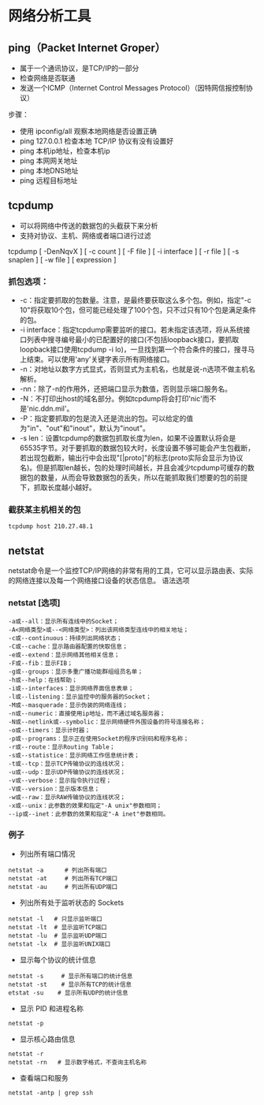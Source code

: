 # 网络分析工具

## ping（Packet Internet Groper）

- 属于一个通讯协议，是TCP/IP的一部分
- 检查网络是否联通
- 发送一个ICMP（Internet Control Messages Protocol）（因特网信报控制协议）

步骤：

- 使用 ipconfig/all 观察本地网络是否设置正确
- ping 127.0.0.1 检查本地 TCP/IP 协议有没有设置好
- ping 本机ip地址，检查本机ip
- ping 本网网关地址
- ping 本地DNS地址
- ping 远程目标地址

## tcpdump

- 可以将网络中传送的数据包的头截获下来分析
- 支持对协议、主机、网络或者端口进行过滤

tcpdump [ -DenNqvX ] [ -c count ] [ -F file ] [ -i interface ] [ -r file ]
        [ -s snaplen ] [ -w file ] [ expression ]

### 抓包选项：

- -c：指定要抓取的包数量。注意，是最终要获取这么多个包。例如，指定"-c 10"将获取10个包，但可能已经处理了100个包，只不过只有10个包是满足条件的包。
- -i interface：指定tcpdump需要监听的接口。若未指定该选项，将从系统接口列表中搜寻编号最小的已配置好的接口(不包括loopback接口，要抓取loopback接口使用tcpdump -i lo)，一旦找到第一个符合条件的接口，搜寻马上结束。可以使用'any'关键字表示所有网络接口。
- -n：对地址以数字方式显式，否则显式为主机名，也就是说-n选项不做主机名解析。
- -nn：除了-n的作用外，还把端口显示为数值，否则显示端口服务名。
- -N：不打印出host的域名部分。例如tcpdump将会打印'nic'而不是'nic.ddn.mil'。
- -P：指定要抓取的包是流入还是流出的包。可以给定的值为"in"、"out"和"inout"，默认为"inout"。
- -s len：设置tcpdump的数据包抓取长度为len，如果不设置默认将会是65535字节。对于要抓取的数据包较大时，长度设置不够可能会产生包截断，若出现包截断，输出行中会出现"[|proto]"的标志(proto实际会显示为协议名)。但是抓取len越长，包的处理时间越长，并且会减少tcpdump可缓存的数据包的数量，从而会导致数据包的丢失，所以在能抓取我们想要的包的前提下，抓取长度越小越好。

### 截获某主机相关的包

```
tcpdump host 210.27.48.1
```

## netstat

netstat命令是一个监控TCP/IP网络的非常有用的工具，它可以显示路由表、实际的网络连接以及每一个网络接口设备的状态信息。
语法选项

### netstat [选项]

```
-a或--all：显示所有连线中的Socket；
-A<网络类型>或--<网络类型>：列出该网络类型连线中的相关地址；
-c或--continuous：持续列出网络状态；
-C或--cache：显示路由器配置的快取信息；
-e或--extend：显示网络其他相关信息；
-F或--fib：显示FIB；
-g或--groups：显示多重广播功能群组组员名单；
-h或--help：在线帮助；
-i或--interfaces：显示网络界面信息表单；
-l或--listening：显示监控中的服务器的Socket；
-M或--masquerade：显示伪装的网络连线；
-n或--numeric：直接使用ip地址，而不通过域名服务器；
-N或--netlink或--symbolic：显示网络硬件外围设备的符号连接名称；
-o或--timers：显示计时器；
-p或--programs：显示正在使用Socket的程序识别码和程序名称；
-r或--route：显示Routing Table；
-s或--statistice：显示网络工作信息统计表；
-t或--tcp：显示TCP传输协议的连线状况；
-u或--udp：显示UDP传输协议的连线状况；
-v或--verbose：显示指令执行过程；
-V或--version：显示版本信息；
-w或--raw：显示RAW传输协议的连线状况；
-x或--unix：此参数的效果和指定"-A unix"参数相同；
--ip或--inet：此参数的效果和指定"-A inet"参数相同。
```

### 例子

- 列出所有端口情况

```
netstat -a      # 列出所有端口
netstat -at     # 列出所有TCP端口
netstat -au     # 列出所有UDP端口
```

- 列出所有处于监听状态的 Sockets

```
netstat -l   # 只显示监听端口
netstat -lt  # 显示监听TCP端口
netstat -lu  # 显示监听UDP端口
netstat -lx  # 显示监听UNIX端口
```

- 显示每个协议的统计信息

```
netstat -s     # 显示所有端口的统计信息
netstat -st    # 显示所有TCP的统计信息
etstat -su    # 显示所有UDP的统计信息
```

- 显示 PID 和进程名称

```
netstat -p
```

- 显示核心路由信息

```
netstat -r
netstat -rn   # 显示数字格式，不查询主机名称
```

- 查看端口和服务

```
netstat -antp | grep ssh
```